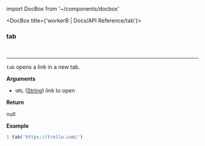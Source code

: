 import DocBox from '~/components/docbox'

<DocBox title={'workerB | Docs/API Reference/tab'}>

### **tab**
<br/>
<hr/>

`tab` opens a link in a new tab.

**Arguments**

-   `URL` ([String](https://developer.mozilla.org/docs/Web/JavaScript/Reference/Global_Objects/String)) link to open

**Return**

null

**Example**

```javascript
1 tab('https://trello.com/')
```

</DocBox>